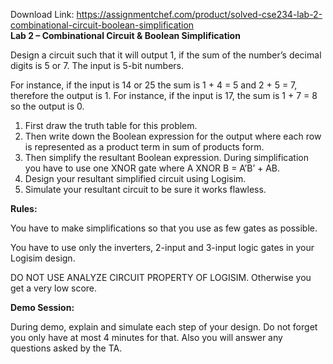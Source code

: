 Download Link: https://assignmentchef.com/product/solved-cse234-lab-2-combinational-circuit-boolean-simplification
<br>
<strong>Lab 2 – Combinational Circuit &amp; Boolean Simplification  </strong>

Design a circuit such that it will output 1, if the sum of the number’s decimal digits is 5 or 7. The input is 5-bit numbers.

For instance, if the input is 14 or 25 the sum is 1 + 4 = 5 and 2 + 5 = 7, therefore the output is 1.  For instance, if the input is 17, the sum is 1 + 7 = 8 so the output is 0.




<ol>

 <li>First draw the truth table for this problem.</li>

 <li>Then write down the Boolean expression for the output where each row is represented as a product term in sum of products form.</li>

 <li>Then simplify the resultant Boolean expression. During simplification you have to use one XNOR gate where A XNOR B = A’B’ + AB.</li>

 <li>Design your resultant simplified circuit using Logisim.</li>

 <li>Simulate your resultant circuit to be sure it works flawless.</li>

</ol>

<strong>Rules: </strong>

You have to make simplifications so that you use as few gates as possible.

You have to use only the inverters, 2-input and 3-input logic gates in your Logisim design.

DO NOT USE ANALYZE CIRCUIT PROPERTY OF LOGISIM. Otherwise you get a very low score.

<strong>Demo Session: </strong>

During demo, explain and simulate each step of your design. Do not forget you only have at most 4 minutes for that. Also you will answer any questions asked by the TA.


